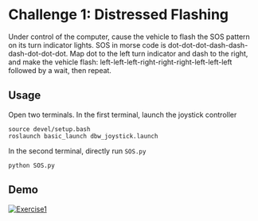 # Challenge 1: Distressed Flashing

Under control of the computer, cause the vehicle to flash the SOS pattern on its turn indicator lights.
SOS in morse code is dot-dot-dot-dash-dash-dash-dot-dot-dot.
Map dot to the left turn indicator and dash to the right, and make the vehicle flash: left-left-left-right-right-right-left-left-left followed by a wait, then repeat.

## Usage

Open two terminals. In the first terminal, launch the joystick controller

```
source devel/setup.bash
roslaunch basic_launch dbw_joystick.launch
```

In the second terminal, directly run `SOS.py`

```
python SOS.py
```

## Demo


[![Exercise1](https://img.youtube.com/vi/Op26Rukw6bQ/0.jpg)](https://www.youtube.com/watch?v=Op26Rukw6bQ)
